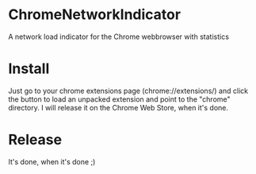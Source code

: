 ChromeNetworkIndicator
======================

A network load indicator for the Chrome webbrowser with statistics

# Install
Just go to your chrome extensions page (chrome://extensions/) and click the button to load an unpacked extension and point to the "chrome" directory.
I will release it on the Chrome Web Store, when it's done.

# Release
It's done, when it's done ;) 